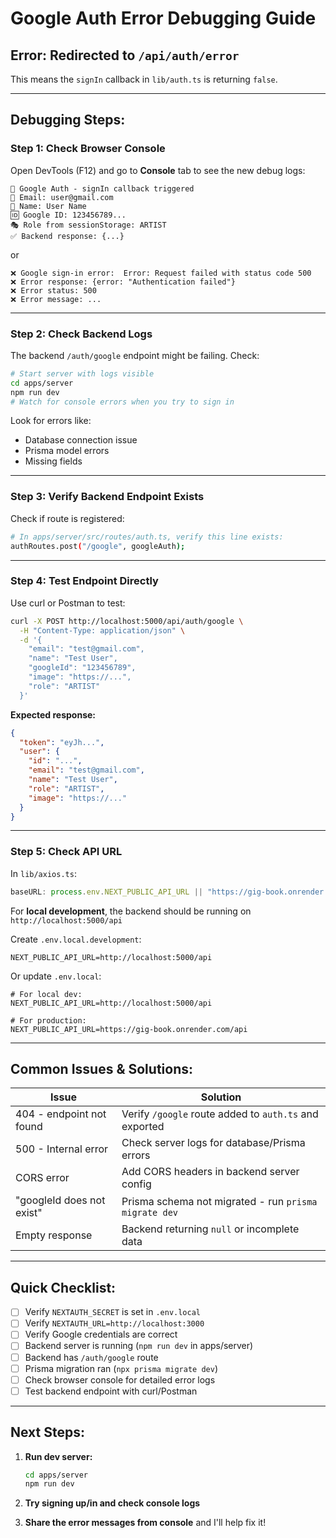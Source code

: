 # Google Auth Error Debugging Guide

## Error: Redirected to `/api/auth/error`

This means the `signIn` callback in `lib/auth.ts` is returning `false`.

---

## Debugging Steps:

### Step 1: Check Browser Console
Open DevTools (F12) and go to **Console** tab to see the new debug logs:

```
🔐 Google Auth - signIn callback triggered
📧 Email: user@gmail.com
👤 Name: User Name
🆔 Google ID: 123456789...
🎭 Role from sessionStorage: ARTIST
✅ Backend response: {...}
```

or

```
❌ Google sign-in error:  Error: Request failed with status code 500
❌ Error response: {error: "Authentication failed"}
❌ Error status: 500
❌ Error message: ...
```

---

### Step 2: Check Backend Logs

The backend `/auth/google` endpoint might be failing. Check:

```bash
# Start server with logs visible
cd apps/server
npm run dev
# Watch for console errors when you try to sign in
```

Look for errors like:
- Database connection issue
- Prisma model errors
- Missing fields

---

### Step 3: Verify Backend Endpoint Exists

Check if route is registered:

```bash
# In apps/server/src/routes/auth.ts, verify this line exists:
authRoutes.post("/google", googleAuth);
```

---

### Step 4: Test Endpoint Directly

Use curl or Postman to test:

```bash
curl -X POST http://localhost:5000/api/auth/google \
  -H "Content-Type: application/json" \
  -d '{
    "email": "test@gmail.com",
    "name": "Test User",
    "googleId": "123456789",
    "image": "https://...",
    "role": "ARTIST"
  }'
```

**Expected response:**
```json
{
  "token": "eyJh...",
  "user": {
    "id": "...",
    "email": "test@gmail.com",
    "name": "Test User",
    "role": "ARTIST",
    "image": "https://..."
  }
}
```

---

### Step 5: Check API URL

In `lib/axios.ts`:
```typescript
baseURL: process.env.NEXT_PUBLIC_API_URL || "https://gig-book.onrender.com/api",
```

For **local development**, the backend should be running on `http://localhost:5000/api`

Create `.env.local.development`:
```env
NEXT_PUBLIC_API_URL=http://localhost:5000/api
```

Or update `.env.local`:
```env
# For local dev:
NEXT_PUBLIC_API_URL=http://localhost:5000/api

# For production:
NEXT_PUBLIC_API_URL=https://gig-book.onrender.com/api
```

---

## Common Issues & Solutions:

| Issue | Solution |
|-------|----------|
| 404 - endpoint not found | Verify `/google` route added to `auth.ts` and exported |
| 500 - Internal error | Check server logs for database/Prisma errors |
| CORS error | Add CORS headers in backend server config |
| "googleId does not exist" | Prisma schema not migrated - run `prisma migrate dev` |
| Empty response | Backend returning `null` or incomplete data |

---

## Quick Checklist:

- [ ] Verify `NEXTAUTH_SECRET` is set in `.env.local`
- [ ] Verify `NEXTAUTH_URL=http://localhost:3000`
- [ ] Verify Google credentials are correct
- [ ] Backend server is running (`npm run dev` in apps/server)
- [ ] Backend has `/auth/google` route
- [ ] Prisma migration ran (`npx prisma migrate dev`)
- [ ] Check browser console for detailed error logs
- [ ] Test backend endpoint with curl/Postman

---

## Next Steps:

1. **Run dev server:**
   ```bash
   cd apps/server
   npm run dev
   ```

2. **Try signing up/in and check console logs**

3. **Share the error messages from console** and I'll help fix it!
